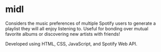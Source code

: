 # midl
Considers the music preferences of multiple Spotify users to generate a playlist they will all enjoy listening to. Useful for bonding over mutual favorite albums or discovering new artists with friends!

Developed using HTML, CSS, JavaScript, and Spotify Web API.
